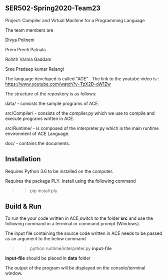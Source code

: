 ## SER502-Spring2020-Team23
Project: Compiler and Virtual Machine for a Programming Language  

The team members are  

Divya Polineni

Prem Preeti Patnala

Rohith Varma Gaddam

Sree Pradeep kumar Relangi


The language developed is called "ACE" . The link to the youtube video is : https://www.youtube.com/watch?v=TzX2D-oW1Zw

The structure of the repository is as follows: 

data/ - consists the sample programs of ACE.

src/Compiler/ - consists of the compiler.py which we use to compile and execute programs written in ACE.

src/Runtime/ - is composed of the interpreter.py which is the main runtime environment of ACE Language.

doc/ - contains the documents.


## Installation

Requires Python 3.6 to be installed on the computer.

Requires the package PLY. Install using the following command

>> pip install ply

## Build & Run

To run the your code written in ACE,switch to the folder **src** and use the following command in a terminal or command prompt (Windows).  

The input file containing the source code written in ACE needs to be passed as an argument to the below command  

>>  python runtime/interpreter.py **input-file**

**input-file** should be placed in **data** folder

The output of the program will be displayed on the console/terminal window.  


